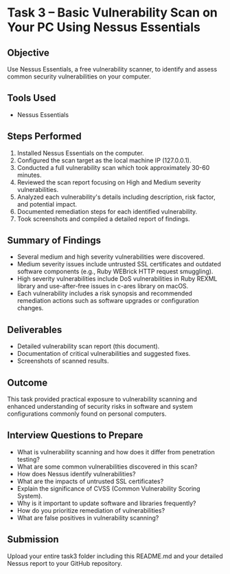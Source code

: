 # Task 3 – Basic Vulnerability Scan on Your PC Using Nessus Essentials

## Objective
Use Nessus Essentials, a free vulnerability scanner, to identify and assess common security vulnerabilities on your computer.

## Tools Used
- Nessus Essentials

## Steps Performed
1. Installed Nessus Essentials on the computer.
2. Configured the scan target as the local machine IP (127.0.0.1).
3. Conducted a full vulnerability scan which took approximately 30-60 minutes.
4. Reviewed the scan report focusing on High and Medium severity vulnerabilities.
5. Analyzed each vulnerability's details including description, risk factor, and potential impact.
6. Documented remediation steps for each identified vulnerability.
7. Took screenshots and compiled a detailed report of findings.

## Summary of Findings
- Several medium and high severity vulnerabilities were discovered.
- Medium severity issues include untrusted SSL certificates and outdated software components (e.g., Ruby WEBrick HTTP request smuggling).
- High severity vulnerabilities include DoS vulnerabilities in Ruby REXML library and use-after-free issues in c-ares library on macOS.
- Each vulnerability includes a risk synopsis and recommended remediation actions such as software upgrades or configuration changes.

## Deliverables
- Detailed vulnerability scan report (this document).
- Documentation of critical vulnerabilities and suggested fixes.
- Screenshots of scanned results.

## Outcome
This task provided practical exposure to vulnerability scanning and enhanced understanding of security risks in software and system configurations commonly found on personal computers.

## Interview Questions to Prepare
- What is vulnerability scanning and how does it differ from penetration testing?
- What are some common vulnerabilities discovered in this scan?
- How does Nessus identify vulnerabilities?
- What are the impacts of untrusted SSL certificates?
- Explain the significance of CVSS (Common Vulnerability Scoring System).
- Why is it important to update software and libraries frequently?
- How do you prioritize remediation of vulnerabilities?
- What are false positives in vulnerability scanning?

## Submission
Upload your entire task3 folder including this README.md and your detailed Nessus report to your GitHub repository.

